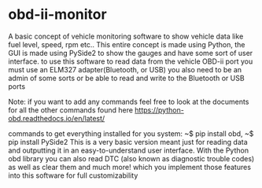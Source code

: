 # obd-ii-monitor
A basic concept of vehicle monitoring software to show vehicle data like fuel level, speed, rpm etc..
This entire concept is made using Python, the GUI is made using PySide2 to show the gauges and have some sort of user interface.
to use this software to read data from the vehicle OBD-ii port you must use an ELM327 adapter(Bluetooth, or USB)
you also need to be an admin of some sorts or be able to read and write to the Bluetooth or USB ports 

Note: if you want to add any commands feel free to look at the documents for all the other commands found here https://python-obd.readthedocs.io/en/latest/

commands to get everything installed for you system:        ~$ pip install obd,      ~$ pip install PySide2
This is a very basic version meant just for reading data and outputting it in an easy-to-understand user interface.
With the Python obd library you can also read DTC (also known as diagnostic trouble codes) as well as clear them and much more! which you implement those features into this software for full customizability 
